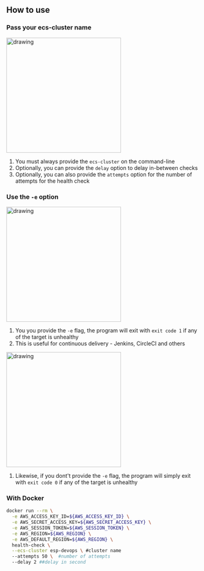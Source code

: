 ## How to use
### Pass your ecs-cluster name
<img style="text-allign:center" src="https://kepler-images.s3.us-east-2.amazonaws.com/warrensbox/health-check/health-check-all-good.gif" alt="drawing"  height="300"/>

1. You must always provide the `ecs-cluster` on the command-line
2. Optionally, you can provide the `delay` option to delay in-between checks
3. Optionally, you can also provide the `attempts` option for the number of attempts for the health check


### Use the `-e` option
<img style="text-allign:center" src="https://kepler-images.s3.us-east-2.amazonaws.com/warrensbox/health-check/health-check-all-bad-1.gif" alt="drawing"  height="300"/>

1. You you provide the `-e` flag, the program  will exit with `exit code 1` if any of the target is unhealthy
2. This is useful for continuous delivery - Jenkins, CircleCI and others  

<img style="text-allign:center" src="https://kepler-images.s3.us-east-2.amazonaws.com/warrensbox/health-check/health-check-all-bad-0.gif" alt="drawing"  height="300"/>

1. Likewise, if you dont't provide the `-e` flag, the program  will simply exit with `exit code 0` if any of the target is unhealthy

### With Docker
```sh
docker run --rm \
  -e AWS_ACCESS_KEY_ID=${AWS_ACCESS_KEY_ID} \
  -e AWS_SECRET_ACCESS_KEY=${AWS_SECRET_ACCESS_KEY} \
  -e AWS_SESSION_TOKEN=${AWS_SESSION_TOKEN} \
  -e AWS_REGION=${AWS_REGION} \
  -e AWS_DEFAULT_REGION=${AWS_REGION} \
  health-check \
  --ecs-cluster esp-devops \ #cluster name 
  --attempts 50 \  #number of attempts
  --delay 2 ##delay in second
```